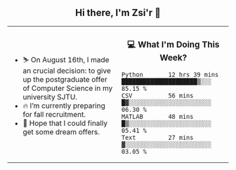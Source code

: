 <h2 align="center"> Hi there, I'm Zsi'r 👋 </h2>

<table>
    <tr>
        <td valign="center" width="50%">
            <ul>
                <li> ⛷️ On August 16th, I made an crucial decision: to give up the postgraduate offer of Computer Science in my university SJTU.</li>
                <li> 🔥 I’m currently preparing for fall recruitment.</li>
                <li> 🙏 Hope that I could finally get some dream offers.</li>
            </ul>
        </td>
       <td valign="top" width="50%">

<h3 align="center"> 💻 What I'm Doing This Week? </h3>

<!--START_SECTION:waka-->
```text
Python       12 hrs 39 mins  █████████████████████▒░░░   85.15 % 
CSV          56 mins         █▓░░░░░░░░░░░░░░░░░░░░░░░   06.30 % 
MATLAB       48 mins         █▒░░░░░░░░░░░░░░░░░░░░░░░   05.41 % 
Text         27 mins         ▓░░░░░░░░░░░░░░░░░░░░░░░░   03.05 % 
```
<!--END_SECTION:waka-->
</td></tr>
</table>
